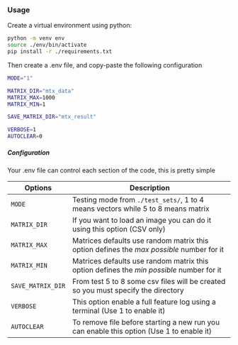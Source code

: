 ### Usage

Create a virtual environment using python:

```bash
python -m venv env
source ./env/bin/activate
pip install -r ./requirements.txt
```

Then create a .env file, and copy-paste the following configuration

```bash
MODE="1"

MATRIX_DIR="mtx_data"
MATRIX_MAX=1000
MATRIX_MIN=1

SAVE_MATRIX_DIR="mtx_result"

VERBOSE=1
AUTOCLEAR=0
```

##### Configuration

Your .env file can control each section of the code, this is pretty simple

| Options           | Description                                                                                     |
| ----------------- | ----------------------------------------------------------------------------------------------- |
| `MODE`            | Testing mode from `./test_sets/`, 1 to 4 means vectors while 5 to 8 means matrix                |
| `MATRIX_DIR`      | If you want to load an image you can do it using this option (CSV only)                         |
| `MATRIX_MAX`      | Matrices defaults use random matrix this option defines the _max possible_ number for it        |
| `MATRIX_MIN`      | Matrices defaults use random matrix this option defines the _min possible_ number for it        |
| `SAVE_MATRIX_DIR` | From test 5 to 8 some csv files will be created so you must specify the directory               |
| `VERBOSE`         | This option enable a full feature log using a terminal (Use 1 to enable it)                     |
| `AUTOCLEAR`       | To remove file before starting a new run you can enable this option (Use 1 to enable it)        |
